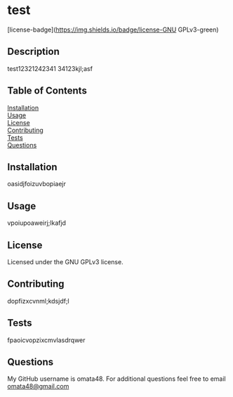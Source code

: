 # test

[license-badge](https://img.shields.io/badge/license-GNU GPLv3-green) 
  
## Description
  
test12321242341 34123kjl;asf 
  
## Table of Contents
  
[Installation](#Installation)  
[Usage](#Usage)  
[License](#License)  
[Contributing](#Contributing)  
[Tests](#Tests)  
[Questions](#Questions)  
  
## Installation 
  
oasidjfoizuvbopiaejr
  
## Usage
  
vpoiupoaweirj;lkafjd
  
## License
  
Licensed under the GNU GPLv3 license.
  
## Contributing
  
dopfizxcvnml;kdsjdf;l
  
## Tests
  
fpaoicvopzixcmvlasdrqwer
  
## Questions
  
My GitHub username is omata48. 
For additional questions feel free to email omata48@gmail.com
    